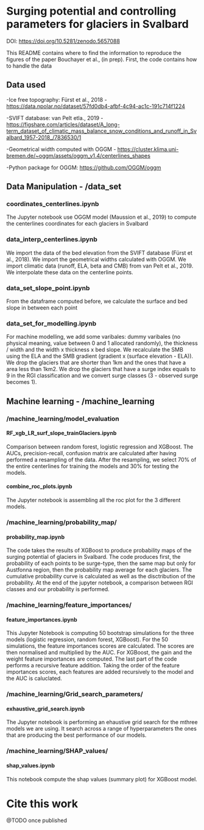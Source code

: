 # Surging potential and controlling parameters for glaciers in Svalbard
DOI: https://doi.org/10.5281/zenodo.5657088

This README contains where to find the information to reproduce the figures of the paper Bouchayer et al., (in prep).
First, the code contains how to handle the data

## Data used
-Ice free topography: Fürst et al., 2018 -  https://data.npolar.no/dataset/57fd0db4-afbf-4c94-ac1c-191c714f1224

-SVIFT database: van Pelt etla., 2019 - https://figshare.com/articles/dataset/A_long-term_dataset_of_climatic_mass_balance_snow_conditions_and_runoff_in_Svalbard_1957-2018_/7836530/1

-Geometrical width computed with OGGM - https://cluster.klima.uni-bremen.de/~oggm/assets/oggm_v1.4/centerlines_shapes

-Python package for OGGM: https://github.com/OGGM/oggm

## Data Manipulation - /data_set
### coordinates_centerlines.ipynb
The Jupyter notebook use OGGM model (Maussion et al., 2019) to compute the centerlines coordinates for each glaciers in Svalbard

### data_interp_centerlines.ipynb
We import the data of the bed elevation from the SVIFT database (Fürst et al., 2018).
We import the geometrical widths calculated with OGGM.
We import climatic data (runoff, ELA, beta and CMB) from van Pelt et al., 2019. 
We interpolate these data on the centerline points.

### data_set_slope_point.ipynb
From the dataframe computed before, we calculate the surface and bed slope in between each point

### data_set_for_modelling.ipynb
For machine modelling, we add some varibales: dummy varibales (no physical meaning, value between 0 and 1 allocated randomly), the thickness / width  and the width x thickness x bed slope. We recalculate the SMB using the ELA and the SMB gradient (gradient x (surface elevation - ELA)). We drop the glaciers that are shorter than 1km and the ones that have a area less than 1km2. We drop the glaciers that have a surge index equals to 9 in the RGI classification and we convert surge classes (3 - observed surge becomes 1).

## Machine learning - /machine_learning
### /machine_learning/model_evaluation
#### RF_xgb_LR_surf_slope_trainGlaciers.ipynb
Comparison between random forest, logistic regression and XGBoost. The AUCs, precision-recall, confusion matrix are calculated after having performed a resampling of the data. After the resampling, we select 70% of the entire centerlines for training the models and 30% for testing the models. 
#### combine_roc_plots.ipynb
The Jupyter notebook is assembling all the roc plot for the 3 different models. 

### /machine_learning/probability_map/
#### probability_map.ipynb
The code takes the results of XGBoost to produce probability maps of the surging potential of glaciers in Svalbard. The code produces first, the probability of each points to be surge-type, then the same map but only for Austfonna region, then the probability map average for each glaciers. The cumulative probability curve is calculated as well as the disctribution of the probability. At the end of the jupyter notebook, a comparison between RGI classes and our probability is performed. 

### /machine_learning/feature_importances/
#### feature_importances.ipynb
This Jupyter Notebook is computing 50 bootstrap simulations for the three models (logistic regression, random forest, XGBoost). For the 50 simulations, the feature importances scores are calculated. The scores are then normalised and multiplied by the AUC. For XGBoost, the gain and the weight feature importances are computed. The last part of the code performs a recursive feature addition. Taking the order of the feature importances scores, each features are added recursively to the model and the AUC is caluclated. 

### /machine_learning/Grid_search_parameters/
#### exhaustive_grid_search.ipynb
The Jupyter notebook is performing an ehaustive grid search for the mthree models we are using. It search across a range of hyperparameters the ones that are producing the best performance of our models. 

### /machine_learning/SHAP_values/
#### shap_values.ipynb
This notebook compute the shap values (summary plot) for XGBoost model.

# Cite this work
@TODO once published


